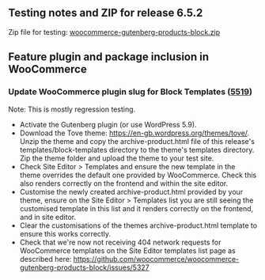 ## Testing notes and ZIP for release 6.5.2

Zip file for testing: [woocommerce-gutenberg-products-block.zip](https://github.com/woocommerce/woocommerce-gutenberg-products-block/files/7886726/woocommerce-gutenberg-products-block.zip)

## Feature plugin and package inclusion in WooCommerce

### Update WooCommerce plugin slug for Block Templates ([5519](https://github.com/woocommerce/woocommerce-gutenberg-products-block/pull/5519))

Note: This is mostly regression testing.

- Activate the Gutenberg plugin (or use WordPress 5.9).
- Download the Tove theme: https://en-gb.wordpress.org/themes/tove/. Unzip the theme and copy the archive-product.html file of this release's templates/block-templates directory to the theme's templates directory. Zip the theme folder and upload the theme to your test site.
- Check Site Editor > Templates and ensure the new template in the theme overrides the default one provided by WooCommerce. Check this also renders correctly on the frontend and within the site editor.
- Customise the newly created archive-product.html provided by your theme, ensure on the Site Editor > Templates list you are still seeing the customised template in this list and it renders correctly on the frontend, and in site editor.
- Clear the customisations of the themes archive-product.html template to ensure this works correctly.
- Check that we're now not receiving 404 network requests for WooCommerce templates on the Site Editor templates list page as described here: https://github.com/woocommerce/woocommerce-gutenberg-products-block/issues/5327